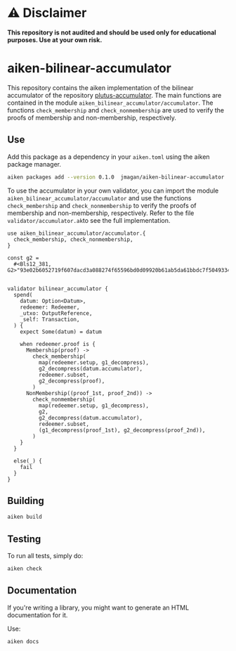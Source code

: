# ⚠️ Disclaimer

**This repository is not audited and should be used only for educational purposes. Use at your own risk.**

# aiken-bilinear-accumulator

This repository contains the aiken implementation of the bilinear accumulator of the repository [plutus-accumulator](https://github.com/perturbing/plutus-accumulator). The main functions are contained in the module `aiken_bilinear_accumulator/accumulator`. The functions `check_membership` and `check_nonmembership` are used to verify the proofs of membership and non-membership, respectively.

## Use

Add this package as a dependency in your `aiken.toml` using the aiken package manager.

```bash
aiken packages add --version 0.1.0  jmagan/aiken-bilinear-accumulator
```

To use the accumulator in your own validator, you can import the module `aiken_bilinear_accumulator/accumulator` and use the functions `check_membership` and `check_nonmembership` to verify the proofs of membership and non-membership, respectively. Refer to the file `validator/accumulator.ak`to see the full implementation.

```gleam
use aiken_bilinear_accumulator/accumulator.{
  check_membership, check_nonmembership,
}

const g2 =
  #<Bls12_381, G2>"93e02b6052719f607dacd3a088274f65596bd0d09920b61ab5da61bbdc7f5049334cf11213945d57e5ac7d055d042b7e024aa2b2f08f0a91260805272dc51051c6e47ad4fa403b02b4510b647ae3d1770bac0326a805bbefd48056c8c121bdb8"


validator bilinear_accumulator {
  spend(
    datum: Option<Datum>,
    redeemer: Redeemer,
    _utxo: OutputReference,
    _self: Transaction,
  ) {
    expect Some(datum) = datum

    when redeemer.proof is {
      Membership(proof) ->
        check_membership(
          map(redeemer.setup, g1_decompress),
          g2_decompress(datum.accumulator),
          redeemer.subset,
          g2_decompress(proof),
        )
      NonMembership((proof_1st, proof_2nd)) ->
        check_nonmembership(
          map(redeemer.setup, g1_decompress),
          g2,
          g2_decompress(datum.accumulator),
          redeemer.subset,
          (g1_decompress(proof_1st), g2_decompress(proof_2nd)),
        )
    }
  }

  else(_) {
    fail
  }
}
```

## Building

```sh
aiken build
```

## Testing

To run all tests, simply do:

```sh
aiken check
```

## Documentation

If you're writing a library, you might want to generate an HTML documentation for it.

Use:

```sh
aiken docs
```
